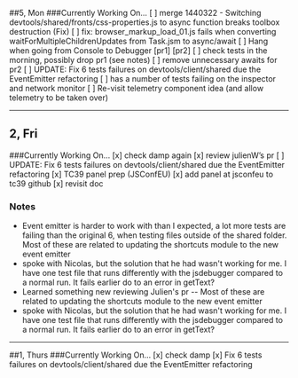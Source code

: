 ##5, Mon
###Currently Working On…
[ ] merge 1440322 - Switching devtools/shared/fronts/css-properties.js to async function breaks toolbox destruction (Fix)
[ ] fix: browser_markup_load_01.js fails when converting waitForMultipleChildrenUpdates from Task.jsm to async/await
[ ] Hang when going from Console to Debugger [pr1] [pr2]
  [ ] check tests in the morning, possibly drop pr1 (see notes)
  [ ] remove unnecessary awaits for pr2
[ ] UPDATE: Fix 6 tests failures on devtools/client/shared due the EventEmitter refactoring
  [ ] has a number of tests failing on the inspector and network monitor
[ ] Re-visit telemetry component idea (and allow telemetry to be taken over)

----------

## 2, Fri
###Currently Working On…
[x] check damp again
[x] review julienW’s pr
[ ] UPDATE: Fix 6 tests failures on devtools/client/shared due the EventEmitter refactoring
[x] TC39 panel prep (JSConfEU)
  [x] add panel at jsconfeu to tc39 github
  [x] revisit doc


### Notes
- Event emitter is harder to work with than I expected, a lot more tests are failing than the
  original 6, when testing files outside of the shared folder. Most of these are related to updating
  the shortcuts module to the new event emitter
- spoke with Nicolas, but the solution that he had wasn't working for me. I have one test file that
  runs differently with the jsdebugger compared to a normal run. It fails earlier do to an error in
  getText?
- Learned something new reviewing Julien's pr --  Most of these are related to updating the
  shortcuts module to the new event emitter
- spoke with Nicolas, but the solution that he had wasn't working for me. I have one test file that
  runs differently with the jsdebugger compared to a normal run. It fails earlier do to an error in
  getText?

----------

##1, Thurs
###Currently Working On…
[x] check damp
[x] Fix 6 tests failures on devtools/client/shared due the EventEmitter refactoring

